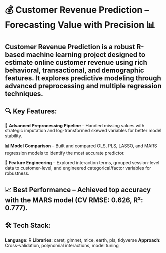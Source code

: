 # 💰 Customer Revenue Prediction – Forecasting Value with Precision 📊
Customer Revenue Prediction is a robust R-based machine learning project designed to estimate online customer revenue using rich behavioral, transactional, and demographic features. It explores predictive modeling through advanced preprocessing and multiple regression techniques.
---
## 🔍 Key Features:
**🔄 Advanced Preprocessing Pipeline** – Handled missing values with strategic imputation and log-transformed skewed variables for better model stability.

**📊 Model Comparison** – Built and compared OLS, PLS, LASSO, and MARS regression models to identify the most accurate predictor.

**🧠 Feature Engineering** – Explored interaction terms, grouped session-level data to customer-level, and engineered categorical/factor variables for robustness.

**📈 Best Performance** – Achieved top accuracy with the MARS model (CV RMSE: 0.626, R²: 0.777).
---
## 🛠️ Tech Stack:
**Language**: R
**Libraries**: caret, glmnet, mice, earth, pls, tidyverse
**Approach**: Cross-validation, polynomial interactions, model tuning
